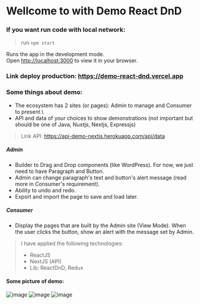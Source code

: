 # Wellcome to with Demo React DnD 

### If you want run code with local network: 
 > run `npm start`

Runs the app in the development mode.\
Open [http://localhost:3000](http://localhost:3000) to view it in your browser.
 
### Link deploy production: https://demo-react-dnd.vercel.app 

### Some things about demo:
- The ecosystem has 2 sites (or pages): Admin to manage and Consumer to present.\
- API and data of your choices to show demonstrations (not important but should be
one of Java, Nuxtjs, Nextjs, Expressjs)
> Link API: https://api-demo-nextjs.herokuapp.com/api/data
##### Admin 
- Builder to Drag and Drop components (like WordPress). For now, we just need
to have Paragraph and Button.
- Admin can change paragraph's text and button's alert message (read more in
Consumer's requirement).
- Ability to undo and redo.
- Export and import the page to save and load later.
##### Consumer
- Display the pages that are built by the Admin site (View Mode). When the user
clicks the button, show an alert with the message set by Admin.

> I have applied the following technologies:
> 
> - ReactJS
> - NextJS (API) 
> - Lib: ReactDnD, Redux

#### Some picture of demo: 
![image](https://user-images.githubusercontent.com/75969059/171215441-5bcd29cc-66a8-4c2c-8698-129002cbb383.png)
![image](https://user-images.githubusercontent.com/75969059/171215282-33dfe878-0be3-401d-ba6f-6e24a5a3bc82.png)
![image](https://user-images.githubusercontent.com/75969059/171215096-19040061-761a-4326-aa32-d7e179ff7f47.png)
